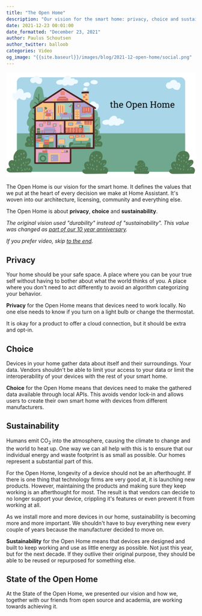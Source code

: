 ```yaml
---
title: "The Open Home"
description: "Our vision for the smart home: privacy, choice and sustainability."
date: 2021-12-23 00:01:00
date_formatted: "December 23, 2021"
author: Paulus Schoutsen
author_twitter: balloob
categories: Video
og_image: "{{site.baseurl}}/images/blog/2021-12-open-home/social.png"
---
```


<img src='/images/blog/2021-12-open-home/header.png' style='box-shadow:none;border:0'>

The Open Home is our vision for the smart home. It defines the values that we put at the heart of every decision we make at Home Assistant. It's woven into our architecture, licensing, community and everything else.

The Open Home is about **privacy**, **choice** and **sustainability**.

_The original vision used "durability" instead of "sustainability". This value was changed as [part of our 10 year anniversary](https://www.youtube.com/watch?v=EmLV6lJLzSU&t=3651s)._

_If you prefer video, skip [to the end](#state-of-the-open-home)._

## Privacy

Your home should be your safe space. A place where you can be your true self without having to bother about what the world thinks of you. A place where you don't need to act differently to avoid an algorithm categorizing your behavior.

**Privacy** for the Open Home means that devices need to work locally. No one else needs to know if you turn on a light bulb or change the thermostat.

It is okay for a product to offer a cloud connection, but it should be extra and opt-in.

## Choice

Devices in your home gather data about itself and their surroundings. Your data. Vendors shouldn't be able to limit your access to your data or limit the interoperability of your devices with the rest of your smart home.

**Choice** for the Open Home means that devices need to make the gathered data available through local APIs. This avoids vendor lock-in and allows users to create their own smart home with devices from different manufacturers.

## Sustainability

Humans emit CO<sub>2</sub> into the atmosphere, causing the climate to change and the world to heat up. One way we can all help with this is to ensure that our individual energy and waste footprint is as small as possible. Our homes represent a substantial part of this.

For the Open Home, longevity of a device should not be an afterthought. If there is one thing that technology firms are very good at, it is launching new products. However, maintaining the products and making sure they keep working is an afterthought for most. The result is that vendors can decide to no longer support your device, crippling it's features or even prevent it from working at all.

As we install more and more devices in our home, sustainability is becoming more and more important. We shouldn't have to buy everything new every couple of years because the manufacturer decided to move on.

**Sustainability** for the Open Home means that devices are designed and built to keep working and use as little energy as possible. Not just this year, but for the next decade. If they outlive their original purpose, they should be able to be reused or repurposed for something else.

## State of the Open Home

At the State of the Open Home, we presented our vision and how we, together with our friends from open source and academia, are working towards achieving it.

<lite-youtube videoid="6ZMXE5PXPqU" videotitle="State of the Open Home 2021" videoStartAt="512" posterquality="maxresdefault"></lite-youtube>
